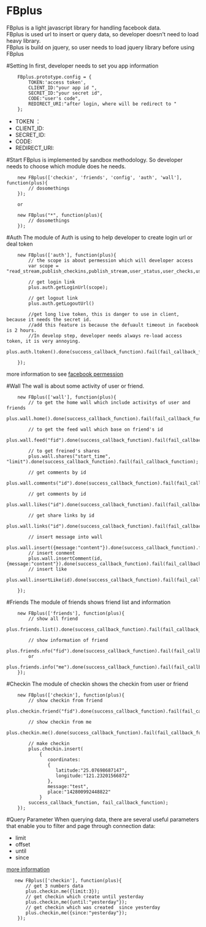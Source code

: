 FBplus
======

FBplus is a light javascript library for handling facebook data.<br>
FBplus is used url to insert or query data, so developer doesn't need to load heavy library.<br>
FBplus is build on jquery, so user needs to load jquery library before using FBplus

#Setting
In first, developer needs to set you app information

```
    FBplus.prototype.config = {
        TOKEN:'access token',
        CLIENT_ID:"your app id ",
        SECRET_ID:"your secret id",
        CODE:"user's code",
        REDIRECT_URI:"after login, where will be redirect to "
    };

```

* TOKEN ：
* CLIENT_ID:
* SECRET_ID:
* CODE:
* REDIRECT_URI:

#Start
FBplus is implemented by sandbox methodology. So developer needs to choose which module does he needs.

```
    new FBplus(['checkin', 'friends', 'config', 'auth', 'wall'], function(plus){
        // dosomethings
    });

    or

    new FBplus("*", function(plus){
        // dosomethings
    });
```

#Auth
The module of Auth is using to help developer to create login url or deal token

```
    new FBplus(['auth'], function(plus){
        // the scope is about permession which will developer access
        var scope = "read_stream,publish_checkins,publish_stream,user_status,user_checks,user_birthday,friends_status";

        // get login link
        plus.auth.getLoginUrl(scope);

        // get logout link
        plus.auth.getLogoutUrl()

        //get long live token, this is danger to use in client, because it needs the secret id.
        //add this feature is because the defuault timeout in facebook is 2 hours.
        //In develop step, developer needs always re-load access token, it is very annoying.
        plus.auth.ltoken().done(success_callback_function).fail(fail_callback_function);

    });
```
more information to see [facebook permession](http://developers.facebook.com/docs/authentication/permissions/)

#Wall
The wall is about some activity of user or friend.

```
    new FBplus(['wall'], function(plus){
        // to get the home wall which include activitys of user and friends
        plus.wall.home().done(success_callback_function).fail(fail_callback_function);

        // to get the feed wall which base on friend's id
        plus.wall.feed("fid").done(success_callback_function).fail(fail_callback_function);

        // to get freined's shares
        plus.wall.shares("start_time", "limit").done(success_callback_function).fail(fail_callback_function);

        // get comments by id
        plus.wall.comments("id").done(success_callback_function).fail(fail_callback_function);

        // get comments by id
        plus.wall.likes("id").done(success_callback_function).fail(fail_callback_function);

        // get share links by id
        plus.wall.links("id").done(success_callback_function).fail(fail_callback_function);

        // insert message into wall
        plus.wall.insert({message:"content"}).done(success_callback_function).fail(fail_callback_function);
        // insert conment
        plus.wall.insertComment(id, {message:"content"}).done(success_callback_function).fail(fail_callback_function);
        // insert like
        plus.wall.insertLike(id).done(success_callback_function).fail(fail_callback_function);

    });
```

#Friends
The module of friends shows friend list and information

```
    new FBplus(['friends'], function(plus){
        // show all friend
        plus.friends.list().done(success_callback_function).fail(fail_callback_function);

        // show information of friend
        plus.friends.nfo("fid").done(success_callback_function).fail(fail_callback_function);
        or
        plus.friends.info("me").done(success_callback_function).fail(fail_callback_function);
    });
```

#Checkin
The module of checkin shows the checkin from user or friend

```
    new FBplus(['checkin'], function(plus){
        // show checkin from friend
        plus.checkin.friend("fid").done(success_callback_function).fail(fail_callback_function);

        // show checkin from me
        plus.checkin.me().done(success_callback_function).fail(fail_callback_function);

        // make checkin
        plus.checkin.insert(
            {
               coordinates:
               {
                  latitude:"25.07698687147",
                  longitude:"121.23201566872"
               },
               message:"test",
               place:"142800992448822"
            }
        success_callback_function, fail_callback_function);
    });
```

#Query Parameter
When querying data, there are several useful parameters that enable you to filter and page through connection data:

* limit
* offset
* until
* since

[more information](https://developers.facebook.com/docs/reference/api/pagination/)

```
   new FBplus(['checkin'], function(plus){
       // get 3 numbers data
       plus.checkin.me({limit:3});
       // get checkin which create until yesterday
       plus.checkin,me({until:"yesterday"});
       // get checkin which was created  since yesterday
       plus.checkin,me({since:"yesterday"});
    });
```
